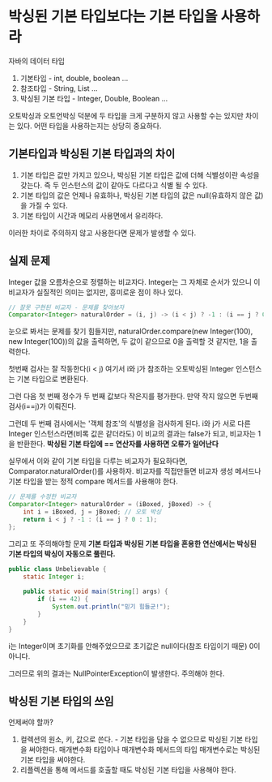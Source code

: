 # 박싱된 기본 타입보다는 기본 타입을 사용하라
자바의 데이터 타입
1. 기본타입 - int, double, boolean ...
2. 참조타입 - String, List ...
3. 박싱된 기본 타입 - Integer, Double, Boolean ...

오토박싱과 오토언박싱 덕분에 두 타입을 크게 구분하지 않고 사용할 수는 있지만 차이는 있다. 어떤 타입을 사용하는지는 상당히 중요하다.

## 기본타입과 박싱된 기본 타입과의 차이
1. 기본 타입은 값만 가지고 있으나, 박싱된 기본 타입은 값에 더해 식별성이란 속성을 갖는다. 즉 두 인스턴스의 값이 같아도 다르다고 식별 될 수 있다.
2. 기본 타입의 값은 언제나 유효하나, 박싱된 기본 타입의 값은 null(유효하지 않은 값)을 가질 수 있다.
3. 기본 타입이 시간과 메모리 사용면에서 유리하다.

이러한 차이로 주의하지 않고 사용한다면 문제가 발생할 수 있다.

## 실제 문제
Integer 값을 오름차순으로 정렬하는 비교자다. Integer는 그 자체로 순서가 있으니 이 비교자가 실질적인 의미는 없지만,
흥미로운 점이 하나 있다.
```java
// 잘못 구현된 비교자 - 문제를 찾아보자
Comparator<Integer> naturalOrder = (i, j) -> (i < j) ? -1 : (i == j ? 0 : 1);
```
눈으로 봐서는 문제를 찾기 힘들지만, naturalOrder.compare(new Integer(100), new Integer(100))의 값을 출력하면, 두 값이 같으므로 0을 출력할 것 같지만,
1을 출력한다.

첫번째 검사는 잘 작동한다(i < j) 여기서 i와 j가 참조하는 오토박싱된 Integer 인스턴스는 기본 타입으로 변환된다.

그런 다음 첫 번째 정수가 두 번째 값보다 작은지를 평가한다. 만약 작지 않으면 두번째 검사(i==j)가 이뤄진다.

그런데 두 번째 검사에서는 '객체 참조'의 식별성을 검사하게 된다. i와 j가 서로 다른 Integer 인스턴스라면(비록 값은 같더라도)
이 비교의 결과는 false가 되고, 비교자는 1을 반환한다. **박싱된 기본 타입에 == 연산자를 사용하면 오류가 일어난다**

실무에서 이와 같이 기본 타입을 다루는 비교자가 필요하다면, Comparator.naturalOrder()를 사용하자. 비교자를 직접만들면 비교자 생성 메서드나
기본 타입을 받는 정적 compare 메서드를 사용해야 한다.
```java
// 문제를 수정한 비교자
Comparator<Integer> naturalOrder = (iBoxed, jBoxed) -> {
    int i = iBoxed, j = jBoxed; // 오토 박싱
    return i < j ? -1 : (i == j ? 0 : 1);
};
```
그리고 또 주의해야할 문제 **기본 타입과 박싱된 기본 타입을 혼용한 연산에서는 박싱된 기본 타입의 박싱이 자동으로 풀린다.**
```java
public class Unbelievable {
    static Integer i;
    
    public static void main(String[] args) {
        if (i == 42) {
            System.out.println("믿기 힘들군!");
        }
    }
}
```
i는 Integer이며 초기화를 안해주었으므로 초기값은 null이다(참조 타입이기 때문) 0이 아니다.

그러므로 위의 결과는 NullPointerException이 발생한다. 주의해야 한다.
## 박싱된 기본 타입의 쓰임
언제써야 할까?
1. 컬렉션의 원소, 키, 값으로 쓴다. - 기본 타입을 담을 수 없으므로 박싱된 기본 타입을 써야한다. 매개변수화 타입이나 매개변수화 메서드의 타입 매개변수로는 박싱된 기본 타입을 써야한다.
2. 리플렉션을 통해 메서드를 호출할 때도 박싱된 기본 타입을 사용해야 한다.